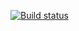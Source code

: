 [![Build status](https://ci.appveyor.com/api/projects/status/yjoougjqsyotet0c/branch/master?svg=true)](https://ci.appveyor.com/project/RomRS01/unit6/branch/master)

